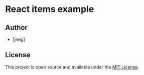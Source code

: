 # React items example



## Author

- [jreig]

## License

This project is open source and available under the [MIT License](LICENSE).
